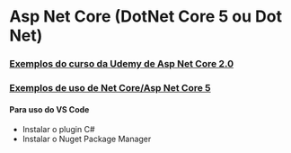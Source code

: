 # Asp Net Core (DotNet Core 5 ou Dot Net)

### [Exemplos do curso da Udemy de Asp Net Core 2.0](https://github.com/phoenixproject/aspnetcore/tree/master/_UDEMY)<br/>

### [Exemplos de uso de Net Core/Asp Net Core 5](https://github.com/phoenixproject/aspnetcore/tree/master/_SON)<br/>

#### Para uso do VS Code

- Instalar o plugin C#
- Instalar o Nuget Package Manager


